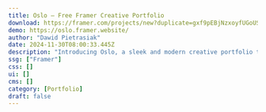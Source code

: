 ```yaml
---
title: Oslo — Free Framer Creative Portfolio
download: https://framer.com/projects/new?duplicate=gxf9pEBjNzxoyfUGoUS3&via=dpietrasiak&duplicateType=siteTemplate
demo: https://oslo.framer.website/
author: "Dawid Pietrasiak"
date: 2024-11-30T08:00:33.445Z
description: "Introducing Oslo, a sleek and modern creative portfolio template build in Framer. Showcase your work in style with this fully customizable and easy-to-use template. With a clean, minimal design, Oslo is perfect for designers, photographers, and artists looking to make a strong visual impact. It's free and ready to use in Framer. Make your portfolio stand out and impress everyone!"
ssg: ["Framer"]
css: []
ui: []
cms: []
category: [Portfolio]
draft: false
---
```

